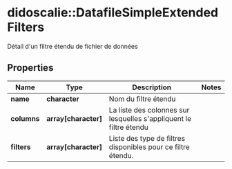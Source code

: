 # didoscalie::DatafileSimpleExtendedFilters

Détail d'un filtre étendu de fichier de données

## Properties
Name | Type | Description | Notes
------------ | ------------- | ------------- | -------------
**name** | **character** | Nom du filtre étendu | 
**columns** | **array[character]** | La liste des colonnes sur lesquelles s&#39;appliquent le filtre étendu | 
**filters** | **array[character]** | Liste des type de filtres disponibles pour ce filtre étendu. | 


